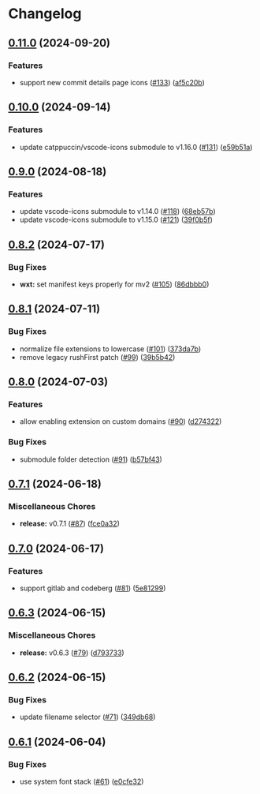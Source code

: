 # Changelog

## [0.11.0](https://github.com/catppuccin/github-file-explorer-icons/compare/v0.10.0...v0.11.0) (2024-09-20)


### Features

* support new commit details page icons ([#133](https://github.com/catppuccin/github-file-explorer-icons/issues/133)) ([af5c20b](https://github.com/catppuccin/github-file-explorer-icons/commit/af5c20bf94dc2d76ea5d040ef7ba4d3877332d65))

## [0.10.0](https://github.com/catppuccin/github-file-explorer-icons/compare/v0.9.0...v0.10.0) (2024-09-14)


### Features

* update catppuccin/vscode-icons submodule to v1.16.0 ([#131](https://github.com/catppuccin/github-file-explorer-icons/issues/131)) ([e59b51a](https://github.com/catppuccin/github-file-explorer-icons/commit/e59b51a03a907dfe23c00af8385301c15124eba1))

## [0.9.0](https://github.com/catppuccin/github-file-explorer-icons/compare/v0.8.2...v0.9.0) (2024-08-18)


### Features

* update vscode-icons submodule to v1.14.0 ([#118](https://github.com/catppuccin/github-file-explorer-icons/issues/118)) ([68eb57b](https://github.com/catppuccin/github-file-explorer-icons/commit/68eb57bc534674d698700aec6d27587e48b82c3d))
* update vscode-icons submodule to v1.15.0 ([#121](https://github.com/catppuccin/github-file-explorer-icons/issues/121)) ([39f0b5f](https://github.com/catppuccin/github-file-explorer-icons/commit/39f0b5f8ebad6d4c8fb6cebdcb002cfb61e681a2))

## [0.8.2](https://github.com/catppuccin/github-file-explorer-icons/compare/v0.8.1...v0.8.2) (2024-07-17)


### Bug Fixes

* **wxt:** set manifest keys properly for mv2 ([#105](https://github.com/catppuccin/github-file-explorer-icons/issues/105)) ([86dbbb0](https://github.com/catppuccin/github-file-explorer-icons/commit/86dbbb019f4adf507ee6e3ef4240495d0152d328))

## [0.8.1](https://github.com/catppuccin/github-file-explorer-icons/compare/v0.8.0...v0.8.1) (2024-07-11)


### Bug Fixes

* normalize file extensions to lowercase ([#101](https://github.com/catppuccin/github-file-explorer-icons/issues/101)) ([373da7b](https://github.com/catppuccin/github-file-explorer-icons/commit/373da7b56148d323a726eb2967f17d379738a2fd))
* remove legacy rushFirst patch ([#99](https://github.com/catppuccin/github-file-explorer-icons/issues/99)) ([39b5b42](https://github.com/catppuccin/github-file-explorer-icons/commit/39b5b4290b10efb2116515c5b5fb8e6db33e13aa))

## [0.8.0](https://github.com/catppuccin/github-file-explorer-icons/compare/v0.7.1...v0.8.0) (2024-07-03)


### Features

* allow enabling extension on custom domains ([#90](https://github.com/catppuccin/github-file-explorer-icons/issues/90)) ([d274322](https://github.com/catppuccin/github-file-explorer-icons/commit/d27432266a6a998f06b41f6e1ab57fb7d1daae38))


### Bug Fixes

* submodule folder detection ([#91](https://github.com/catppuccin/github-file-explorer-icons/issues/91)) ([b57bf43](https://github.com/catppuccin/github-file-explorer-icons/commit/b57bf43ee4331d4142368f97c90a39627f535104))

## [0.7.1](https://github.com/catppuccin/github-file-explorer-icons/compare/v0.7.0...v0.7.1) (2024-06-18)


### Miscellaneous Chores

* **release:** v0.7.1 ([#87](https://github.com/catppuccin/github-file-explorer-icons/issues/87)) ([fce0a32](https://github.com/catppuccin/github-file-explorer-icons/commit/fce0a32c06cbe6bd2b672198ea3bd17bec769725))

## [0.7.0](https://github.com/catppuccin/github-file-explorer-icons/compare/v0.6.3...v0.7.0) (2024-06-17)


### Features

* support gitlab and codeberg ([#81](https://github.com/catppuccin/github-file-explorer-icons/issues/81)) ([5e81299](https://github.com/catppuccin/github-file-explorer-icons/commit/5e8129959ac32b0f136f874988bbb540ef8dae93))

## [0.6.3](https://github.com/catppuccin/github-file-explorer-icons/compare/v0.6.2...v0.6.3) (2024-06-15)


### Miscellaneous Chores

* **release:** v0.6.3 ([#79](https://github.com/catppuccin/github-file-explorer-icons/issues/79)) ([d793733](https://github.com/catppuccin/github-file-explorer-icons/commit/d79373387138e144a1965333b57b26a082f28e5a))

## [0.6.2](https://github.com/catppuccin/github-file-explorer-icons/compare/v0.6.1...v0.6.2) (2024-06-15)


### Bug Fixes

* update filename selector ([#71](https://github.com/catppuccin/github-file-explorer-icons/issues/71)) ([349db68](https://github.com/catppuccin/github-file-explorer-icons/commit/349db68e2c2aa6fa1b81436b4d7401a8b7f03965))

## [0.6.1](https://github.com/catppuccin/github-file-explorer-icons/compare/v0.6.0...v0.6.1) (2024-06-04)


### Bug Fixes

* use system font stack ([#61](https://github.com/catppuccin/github-file-explorer-icons/issues/61)) ([e0cfe32](https://github.com/catppuccin/github-file-explorer-icons/commit/e0cfe32a05b639b42e89bde734afbfd0a3cdff84))
